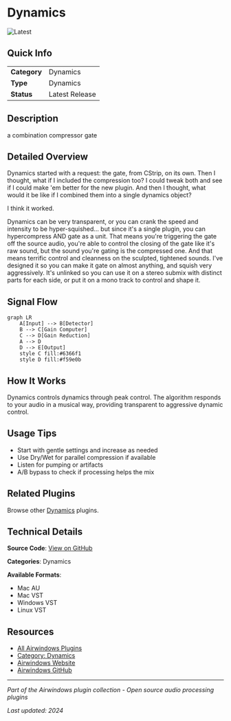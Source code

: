 # Dynamics

![Latest](https://img.shields.io/badge/-Latest-10b981)

## Quick Info

| | |
|---|---|
| **Category** | Dynamics |
| **Type** | Dynamics |
| **Status** | Latest Release |

## Description

a combination compressor gate

## Detailed Overview

Dynamics started with a request: the gate, from CStrip, on its own. Then I thought, what if I included the compression too? I could tweak both and see if I could make 'em better for the new plugin. And then I thought, what would it be like if I combined them into a single dynamics object?

I think it worked.

Dynamics can be very transparent, or you can crank the speed and intensity to be hyper-squished… but since it's a single plugin, you can hypercompress AND gate as a unit. That means you're triggering the gate off the source audio, you're able to control the closing of the gate like it's raw sound, but the sound you're gating is the compressed one. And that means terrific control and cleanness on the sculpted, tightened sounds. I've designed it so you can make it gate on almost anything, and squish very aggressively. It's unlinked so you can use it on a stereo submix with distinct parts for each side, or put it on a mono track to control and shape it.

## Signal Flow

```mermaid
graph LR
    A[Input] --> B[Detector]
    B --> C[Gain Computer]
    C --> D[Gain Reduction]
    A --> D
    D --> E[Output]
    style C fill:#6366f1
    style D fill:#f59e0b
```

## How It Works

Dynamics controls dynamics through peak control. The algorithm responds to your audio in a musical way, providing transparent to aggressive dynamic control.

## Usage Tips

- Start with gentle settings and increase as needed
- Use Dry/Wet for parallel compression if available
- Listen for pumping or artifacts
- A/B bypass to check if processing helps the mix


## Related Plugins

Browse other [Dynamics](../categories/dynamics.md) plugins.


## Technical Details

**Source Code**: [View on GitHub](https://github.com/airwindows/airwindows/tree/master/plugins/LinuxVST/src/Dynamics)

**Categories**: Dynamics

**Available Formats**:
- Mac AU
- Mac VST
- Windows VST
- Linux VST

## Resources

- [All Airwindows Plugins](../../README.md)
- [Category: Dynamics](../categories/dynamics.md)
- [Airwindows Website](https://www.airwindows.com)
- [Airwindows GitHub](https://github.com/airwindows/airwindows)

---

*Part of the Airwindows plugin collection - Open source audio processing plugins*

*Last updated: 2024*
